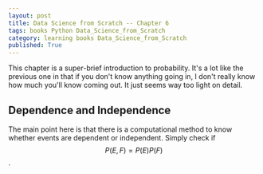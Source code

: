 ```yaml
---
layout: post
title: Data Science from Scratch -- Chapter 6
tags: books Python Data_Science_from_Scratch
category: learning books Data_Science_from_Scratch
published: True
---
```


This chapter is a super-brief introduction to probability. It's a lot like the previous one in that if you don't know anything going in, I don't really know how much you'll know coming out. It just seems way too light on detail.

## Dependence and Independence

The main point here is that there is a computational method to know whether events are dependent or independent. Simply check if $$P(E,F) = P(E) P(F)$$.
